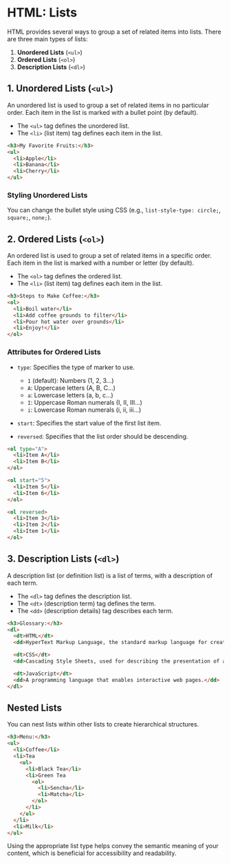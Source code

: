 # HTML: Lists

HTML provides several ways to group a set of related items into lists. There are three main types of lists:

1.  **Unordered Lists** (`<ul>`)
2.  **Ordered Lists** (`<ol>`)
3.  **Description Lists** (`<dl>`)

## 1. Unordered Lists (`<ul>`)

An unordered list is used to group a set of related items in no particular order. Each item in the list is marked with a bullet point (by default).

*   The `<ul>` tag defines the unordered list.
*   The `<li>` (list item) tag defines each item in the list.

```html
<h3>My Favorite Fruits:</h3>
<ul>
  <li>Apple</li>
  <li>Banana</li>
  <li>Cherry</li>
</ul>
```

### Styling Unordered Lists

You can change the bullet style using CSS (e.g., `list-style-type: circle;`, `square;`, `none;`).

## 2. Ordered Lists (`<ol>`)

An ordered list is used to group a set of related items in a specific order. Each item in the list is marked with a number or letter (by default).

*   The `<ol>` tag defines the ordered list.
*   The `<li>` (list item) tag defines each item in the list.

```html
<h3>Steps to Make Coffee:</h3>
<ol>
  <li>Boil water</li>
  <li>Add coffee grounds to filter</li>
  <li>Pour hot water over grounds</li>
  <li>Enjoy!</li>
</ol>
```

### Attributes for Ordered Lists

*   `type`: Specifies the type of marker to use.
    *   `1` (default): Numbers (1, 2, 3...)
    *   `A`: Uppercase letters (A, B, C...)
    *   `a`: Lowercase letters (a, b, c...)
    *   `I`: Uppercase Roman numerals (I, II, III...)
    *   `i`: Lowercase Roman numerals (i, ii, iii...)

*   `start`: Specifies the start value of the first list item.

*   `reversed`: Specifies that the list order should be descending.

```html
<ol type="A">
  <li>Item A</li>
  <li>Item B</li>
</ol>

<ol start="5">
  <li>Item 5</li>
  <li>Item 6</li>
</ol>

<ol reversed>
  <li>Item 3</li>
  <li>Item 2</li>
  <li>Item 1</li>
</ol>
```

## 3. Description Lists (`<dl>`)

A description list (or definition list) is a list of terms, with a description of each term.

*   The `<dl>` tag defines the description list.
*   The `<dt>` (description term) tag defines the term.
*   The `<dd>` (description details) tag describes each term.

```html
<h3>Glossary:</h3>
<dl>
  <dt>HTML</dt>
  <dd>HyperText Markup Language, the standard markup language for creating web pages.</dd>

  <dt>CSS</dt>
  <dd>Cascading Style Sheets, used for describing the presentation of a document written in HTML.</dd>

  <dt>JavaScript</dt>
  <dd>A programming language that enables interactive web pages.</dd>
</dl>
```

## Nested Lists

You can nest lists within other lists to create hierarchical structures.

```html
<h3>Menu:</h3>
<ul>
  <li>Coffee</li>
  <li>Tea
    <ul>
      <li>Black Tea</li>
      <li>Green Tea
        <ol>
          <li>Sencha</li>
          <li>Matcha</li>
        </ol>
      </li>
    </ul>
  </li>
  <li>Milk</li>
</ul>
```

Using the appropriate list type helps convey the semantic meaning of your content, which is beneficial for accessibility and readability.